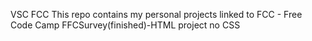 VSC FCC
This repo contains my personal projects linked to FCC - Free Code Camp
FFCSurvey(finished)-HTML project no CSS
